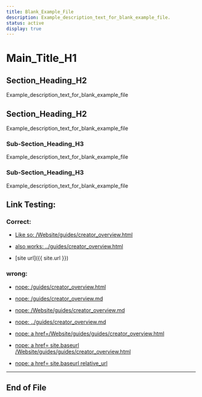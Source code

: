 ```yaml
---
title: Blank_Example_File
description: Example_description_text_for_blank_example_file.
status: active
display: true
---
```


# Main_Title_H1

## Section_Heading_H2
Example_description_text_for_blank_example_file

## Section_Heading_H2
Example_description_text_for_blank_example_file

### Sub-Section_Heading_H3
Example_description_text_for_blank_example_file

### Sub-Section_Heading_H3
Example_description_text_for_blank_example_file

## Link Testing:

### Correct: 

- [Like so: /Website/guides/creator_overview.html](/Website/guides/creator_overview.html)
- [also works: ../guides/creator_overview.html](../guides/creator_overview.md)

- [site url]({{ site.url }})

### wrong: 

- [nope: /guides/creator_overview.html](/guides/creator_overview.html)
- [nope: /guides/creator_overview.md](guides/creator_overview.md)
- [nope: /Website/guides/creator_overview.md](/Website/guides/guides/creator_overview.md)
- [nope: ../guides/creator_overview.md](../guides/creator_overview.md)

- <a href="/Website/guides/creator_overview.html">nope: a href=/Website/guides/guides/creator_overview.html</a>
- <a href="{{ site.baseurl }}/Website/guides/creator_overview.html">nope: a href= site.baseurl /Website/guides/guides/creator_overview.html</a>
- <a href="{{ site.baseurl | relative_url }}/Website/guides/creator_overview.html">nope: a href= site.baseurl relative_url</a>


---
## End of File
